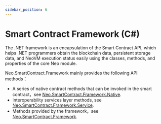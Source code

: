 ```yaml
---
sidebar_position: 6
---
```

# Smart Contract Framework (C#)

The .NET framework is an encapsulation of the Smart Contract API, which helps .NET programmers obtain the blockchain data, persistent storage data, and NeoVM execution status easily using the classes, methods, and properties of the core Neo module.

Neo.SmartContract.Framework mainly provides the following API methods：

- A series of native contract methods that can be invoked in the smart contract，see [Neo.SmartContract.Framework.Native](https://developers.neo.org/docs/n3/reference/scapi/framework/native). 
- Interoperability services layer methods, see [Neo.SmartContract.Framework.Service](https://developers.neo.org/docs/n3/reference/scapi/framework/services).
- Methods provided by the framework，see [Neo.SmartContract.Framework](https://developers.neo.org/docs/n3/reference/scapi/framework).

